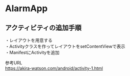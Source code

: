 # AlarmApp

## アクティビティの追加手順
・レイアウトを用意する  
・Activityクラスを作ってレイアウトをsetContentViewで表示  
・ManifestにActivityを追加  

参考URL  
https://akira-watson.com/android/activity-1.html

